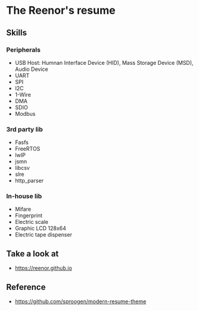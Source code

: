 # The Reenor's resume
## Skills
### Peripherals
- USB Host: Humnan Interface Device (HID), Mass Storage Device (MSD), Audio Device
- UART
- SPI
- I2C
- 1-Wire
- DMA
- SDIO
- Modbus

### 3rd party lib
- Fasfs
- FreeRTOS
- lwIP
- jsmn
- libcsv
- slre
- http_parser

### In-house lib
- Mifare
- Fingerprint
- Electric scale
- Graphic LCD 128x64
- Electric tape dispenser

## Take a look at
- https://reenor.github.io

## Reference
- https://github.com/sproogen/modern-resume-theme
